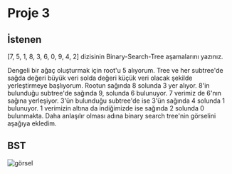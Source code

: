 # Proje 3
## İstenen
[7, 5, 1, 8, 3, 6, 0, 9, 4, 2] dizisinin Binary-Search-Tree aşamalarını yazınız.

Dengeli bir ağaç oluşturmak için root'u 5 alıyorum. Tree ve her subtree'de sağda değeri büyük veri solda değeri küçük veri olacak şekilde yerleştirmeye başlıyorum. 
Rootun sağında 8 solunda 3 yer alıyor. 8'in bulunduğu subtree'de sağında 9, solunda 6 bulunuyor. 7 verimiz de 6'nın sağına yerleşiyor. 
3'ün bulunduğu subtree'de ise 3'ün sağında 4 solunda 1 bulunuyor. 1 verimizin altına da indiğimizde ise sağında 2 solunda 0 bulunmakta.
Daha anlaşılır olması adına binary search tree'nin görselini aşağıya ekledim. 

## BST 
![görsel](https://r.resimlink.com/kjAdE4P.png)
